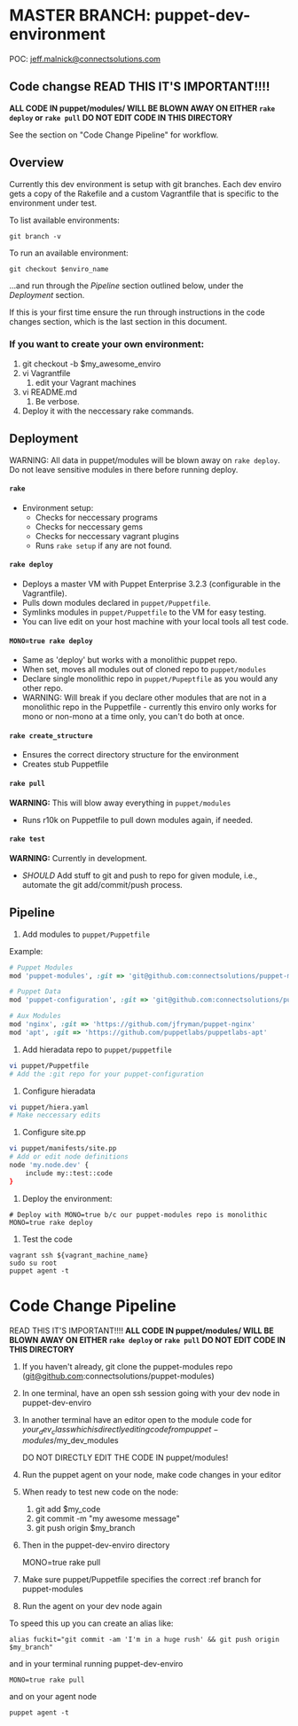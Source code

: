 MASTER BRANCH: puppet-dev-environment
======================
POC: jeff.malnick@connectsolutions.com

## Code changse READ THIS IT'S IMPORTANT!!!!
**ALL CODE IN puppet/modules/ WILL BE BLOWN AWAY ON EITHER ```rake deploy``` or ```rake pull``` DO NOT EDIT CODE IN THIS DIRECTORY**

See the section on "Code Change Pipeline" for workflow.

## Overview
Currently this dev environment is setup with git branches. Each dev enviro gets a copy of the Rakefile and a custom Vagrantfile that is specific to the environment under test.

To list available environments:

```git branch -v```

To run an available environment:

```git checkout $enviro_name```

...and run through the *Pipeline* section outlined below, under the *Deployment* section. 

If this is your first time ensure the run through instructions in the code changes section, which is the last section in this document.

### If you want to create your own environment:
1. git checkout -b $my_awesome_enviro
1. vi Vagrantfile
	1. edit your Vagrant machines
1. vi README.md
	1. Be verbose. 
1. Deploy it with the neccessary rake commands. 

## Deployment
WARNING: All data in puppet/modules will be blown away on ```rake deploy```. Do not leave sensitive modules in there before running deploy.

#### ```rake```

* Environment setup:
	* Checks for neccessary programs
	* Checks for neccessary gems
	* Checks for neccessary vagrant plugins
	* Runs ```rake setup``` if any are not found. 

#### ```rake deploy```

* Deploys a master VM with Puppet Enterprise 3.2.3 (configurable in the Vagrantfile).
* Pulls down modules declared in ```puppet/Puppetfile```.
* Symlinks modules in ```puppet/Puppetfile``` to the VM for easy testing.
* You can live edit on your host machine with your local tools all test code.

#### ```MONO=true rake deploy```

* Same as 'deploy' but works with a monolithic puppet repo.
* When set, moves all modules out of cloned repo to ```puppet/modules```
* Declare single monolithic repo in ```puppet/Pupeptfile``` as you would any other repo.
* WARNING: Will break if you declare other modules that are not in a monolithic repo in the Puppetfile - currently this enviro only works for mono or non-mono at a time only, you can't do both at once.

#### ```rake create_structure```

* Ensures the correct directory structure for the environment
* Creates stub Puppetfile

#### ```rake pull```

**WARNING:** This will blow away everything in ```puppet/modules```
* Runs r10k on Puppetfile to pull down modules again, if needed.

#### ```rake test```

**WARNING:** Currently in development. 
* *SHOULD* Add stuff to git and push to repo for given module, i.e., automate the git add/commit/push process.

## Pipeline

1. Add modules to ```puppet/Puppetfile```

Example: 

```ruby
# Puppet Modules
mod 'puppet-modules', :git => 'git@github.com:connectsolutions/puppet-modules', :ref => ${some_branch}

# Puppet Data
mod 'puppet-configuration', :git => 'git@github.com:connectsolutions/puppet-configuration'

# Aux Modules
mod 'nginx', :git => 'https://github.com/jfryman/puppet-nginx'
mod 'apt', :git => 'https://github.com/puppetlabs/puppetlabs-apt'
```

1. Add hieradata repo to ```puppet/puppetfile```

```bash
vi puppet/Puppetfile
# Add the :git repo for your puppet-configuration
```

1. Configure hieradata

```bash
vi puppet/hiera.yaml
# Make neccessary edits
```

1. Configure site.pp

```bash
vi puppet/manifests/site.pp
# Add or edit node definitions
node 'my.node.dev' {
	include my::test::code
}
```

1. Deploy the environment:

```
# Deploy with MONO=true b/c our puppet-modules repo is monolithic
MONO=true rake deploy
```

1. Test the code

```
vagrant ssh ${vagrant_machine_name}
sudo su root
puppet agent -t
```

# Code Change Pipeline
READ THIS IT'S IMPORTANT!!!!
**ALL CODE IN puppet/modules/ WILL BE BLOWN AWAY ON EITHER ```rake deploy``` or ```rake pull``` DO NOT EDIT CODE IN THIS DIRECTORY**

1. If you haven't already, git clone the puppet-modules repo (git@github.com:connectsolutions/puppet-modules)
1. In one terminal, have an open ssh session going with your dev node in puppet-dev-enviro
1. In another terminal have an editor open to the module code for $your_dev_class which is directly editing code from puppet-modules/$my_dev_modules

	DO NOT DIRECTLY EDIT THE CODE IN puppet/modules!

1. Run the puppet agent on your node, make code changes in your editor
1. When ready to test new code on the node:
	1. git add $my_code
	1. git commit -m "my awesome message"
	1. git push origin $my_branch
1. Then in the puppet-dev-enviro directory
	
	MONO=true rake pull

1. Make sure puppet/Puppetfile specifies the correct :ref branch for puppet-modules
1. Run the agent on your dev node again

To speed this up you can create an alias like:

```
alias fuckit="git commit -am 'I'm in a huge rush' && git push origin $my_branch"
```

and in your terminal running puppet-dev-enviro

```
MONO=true rake pull
```

and on your agent node

```
puppet agent -t
```

